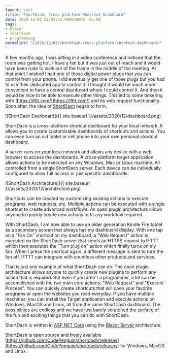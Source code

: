 ```yaml
---
layout: post
title: 'ShortDash: Cross-platform Shortcut Dashboard'
date: 2020-12-03 22:04:55.000000000 -05:00
tags:
- blazor
- shortdash
- programming
permalink: "/2020/12/03/shortdash-cross-platform-shortcut-dashboard/"
---
```

A few months ago, I was sitting in a video conference and noticed that the room was getting hot. I have a fan but it was just out of reach and it would have been rude to walk out of the frame in the middle of the meeting. At that point I wished I had one of those digital power plugs that you can control from your phone. I did eventually get one of those plugs but you had to use their dedicated app to control it. I thought it would be much more convenient to have a central dashboard where I could control it. And then it would be nice to be able to execute other things. This led to some tinkering with [https://ifttt.com/](https://ifttt.com/) and its web request functionality. Soon after, the idea of [ShortDash](https://github.com/CodePenguin/shortdash) began to form.

![ShortDash Dashboard]({{ site.baseurl }}/assets/2020/12/dashboard.png)

ShortDash is a cross-platform shortcut dashboard for your local network. It allows you to create customizable dashboards of shortcuts and actions. You can even turn an old tablet or cell phone into your own personal shortcut dashboard.

<!--more-->
<a name="more" />

A server runs on your local network and allows any device with a web browser to access the dashboards. A cross-platform target application allows actions to be executed on any Windows, Mac or Linux machine. All controlled from a single ShortDash server. Each device can be individually configured to allow full access or just specific dashboards.

![ShortDash Architecture]({{ site.baseurl }}/assets/2020/12/architecture.png)

Shortcuts can be created by customizing existing actions to execute programs, web requests, etc. Multiple actions can be executed with a single shortcut to create advanced workflows. An open plugin architecture allows anyone to quickly create new actions to fit any workflow required.

With ShortDash, I am now able to use an older generation Kindle Fire tablet as a secondary screen that always has my dashboard display. With one tap on a "Fan On" shortcut on my dashboard, a "Web Request" action is executed on the ShortDash server that sends an HTTPS request to IFTTT which then executes the "Turn plug on" action which finally turns on my fan. When I press the shortcut again, a different message is sent to turn the fan off. IFTTT can integrate with countless other products and services.

That is just one example of what ShortDash can do. The open plugin architecture allows anyone to quickly create new plugins to perform any action that is required. But even if you aren't a programmer, a lot can be accomplished with the two main core actions: "Web Request" and "Execute Process". You can quickly create shortcuts that will open your favorite programs or open the websites you read everyday. If you have multiple machines, you can install the Target application and execute actions on Windows, MacOS and Linux, all from the same ShortDash dashboard. The possibilities are endless and we have just barely scratched the surface of the fun and exciting things that you can do with ShortDash.

ShortDash is written in [ASP.NET Core](https://dotnet.microsoft.com/learn/aspnet/what-is-aspnet-core) using the [Blazor Server](https://dotnet.microsoft.com/apps/aspnet/web-apps/blazor) architecture.

ShortDash is open source and freely available [https://github.com/CodePenguin/shortdash/releases](https://github.com/CodePenguin/shortdash/releases) for Windows, MacOS and Linux.